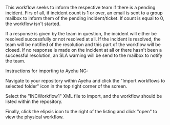 This workflow seeks to inform the respective team if there is a pending incident. Firs of all, if incident count is 1 or over, an email is sent to a group mailbox to inform them of the pending incident/ticket. If count is equal to 0, the workflow isn't started.

If a response is given by the team in question, the incident will either be resolved successfully or not resolved at all. If the incident is resolved, the team will be notified of the resolution and this part of the workflow will be closed. If no response is made on the incident at all or there hasn't been a successful resolution, an SLA warning will be send to the mailbox to notify the team. 


Instructions for importing to Ayehu NG:

Navigate to your repository within Ayehu and click the "Import workflows to selected folder" icon in the top right corner of the screen.

Select the "INCWorkflow1" XML file to import, and the workflow should be listed within the repository.

Finally, click the elipsis icon to the right of the listing and click "open" to view the physical workflow. 

